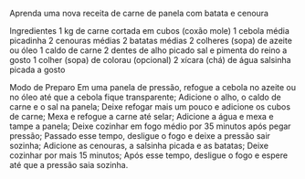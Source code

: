 Aprenda uma nova receita de carne de panela com batata e cenoura

Ingredientes
1 kg de carne cortada em cubos (coxão mole)
1 cebola média picadinha
2 cenouras médias
2 batatas médias
2 colheres (sopa) de azeite ou óleo
1 caldo de carne
2 dentes de alho picado
sal e pimenta do reino a gosto
1 colher (sopa) de colorau (opcional)
2 xícara (chá) de água
salsinha picada a gosto

Modo de Preparo
Em uma panela de pressão, refogue a cebola no azeite ou no óleo até que a cebola fique transparente;
Adicione o alho, o caldo de carne e o sal na panela;
Deixe refogar mais um pouco e adicione os cubos de carne;
Mexa e refogue a carne até selar;
Adicione a água e mexa e tampe a panela;
Deixe cozinhar em fogo médio por 35 minutos após pegar pressão;
Passado esse tempo, desligue o fogo e deixe a pressão sair sozinha;
Adicione as cenouras, a salsinha picada e as batatas;
Deixe cozinhar por mais 15 minutos;
Após esse tempo, desligue o fogo e espere até que a pressão saia sozinha.

